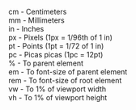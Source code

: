 cm - Centimeters  
mm - Millimeters  
in - Inches  
px - Pixels (1px = 1/96th of 1 in)  
pt - Points (1pt = 1/72 of 1 in)  
pc - Picas picas (1pc = 12pt)  
% - To parent element  
em - To font-size of parent element  
rem - To font-size of root element  
vw - To 1% of viewport width  
vh - To 1% of viewport height  
